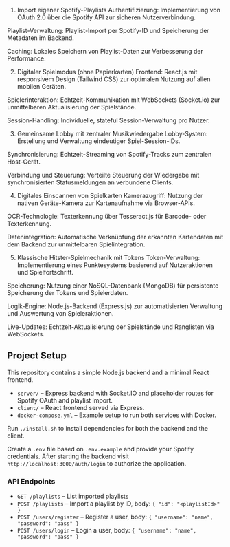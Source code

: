 1. Import eigener Spotify-Playlists
Authentifizierung: Implementierung von OAuth 2.0 über die Spotify API zur sicheren Nutzerverbindung.

Playlist-Verwaltung: Playlist-Import per Spotify-ID und Speicherung der Metadaten im Backend.

Caching: Lokales Speichern von Playlist-Daten zur Verbesserung der Performance.

2. Digitaler Spielmodus (ohne Papierkarten)
Frontend: React.js mit responsivem Design (Tailwind CSS) zur optimalen Nutzung auf allen mobilen Geräten.

Spielerinteraktion: Echtzeit-Kommunikation mit WebSockets (Socket.io) zur unmittelbaren Aktualisierung der Spielstände.

Session-Handling: Individuelle, stateful Session-Verwaltung pro Nutzer.

3. Gemeinsame Lobby mit zentraler Musikwiedergabe
Lobby-System: Erstellung und Verwaltung eindeutiger Spiel-Session-IDs.

Synchronisierung: Echtzeit-Streaming von Spotify-Tracks zum zentralen Host-Gerät.

Verbindung und Steuerung: Verteilte Steuerung der Wiedergabe mit synchronisierten Statusmeldungen an verbundene Clients.

4. Digitales Einscannen von Spielkarten
Kamerazugriff: Nutzung der nativen Geräte-Kamera zur Kartenaufnahme via Browser-APIs.

OCR-Technologie: Texterkennung über Tesseract.js für Barcode- oder Texterkennung.

Datenintegration: Automatische Verknüpfung der erkannten Kartendaten mit dem Backend zur unmittelbaren Spielintegration.

5. Klassische Hitster-Spielmechanik mit Tokens
Token-Verwaltung: Implementierung eines Punktesystems basierend auf Nutzeraktionen und Spielfortschritt.

Speicherung: Nutzung einer NoSQL-Datenbank (MongoDB) für persistente Speicherung der Tokens und Spielerdaten.

Logik-Engine: Node.js-Backend (Express.js) zur automatisierten Verwaltung und Auswertung von Spieleraktionen.

Live-Updates: Echtzeit-Aktualisierung der Spielstände und Ranglisten via WebSockets.

## Project Setup

This repository contains a simple Node.js backend and a minimal React frontend.

- `server/` – Express backend with Socket.IO and placeholder routes for Spotify OAuth and playlist import.
- `client/` – React frontend served via Express.
- `docker-compose.yml` – Example setup to run both services with Docker.

Run `./install.sh` to install dependencies for both the backend and the client.

Create a `.env` file based on `.env.example` and provide your Spotify credentials.
After starting the backend visit `http://localhost:3000/auth/login` to authorize the application.

### API Endpoints

- `GET /playlists` – List imported playlists
- `POST /playlists` – Import a playlist by ID, body: `{ "id": "<playlistId>" }`
- `POST /users/register` – Register a user, body: `{ "username": "name", "password": "pass" }`
- `POST /users/login` – Login a user, body: `{ "username": "name", "password": "pass" }`
